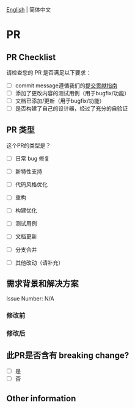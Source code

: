 [English](https://github.com/opentiny/tiny-engine-data-center/blob/main/.github/PULL_REQUEST_TEMPLATE.md) | 简体中文

# PR

## PR Checklist

请检查您的 PR 是否满足以下要求：

- [ ] commit message遵循我们的[提交贡献指南](https://github.com/opentiny/tiny-engine-data-center/blob/main/CONTRIBUTING.zh-CN.md)
- [ ] 添加了更改内容的测试用例（用于bugfix/功能）
- [ ] 文档已添加/更新（用于bugfix/功能）
- [ ] 是否构建了自己的设计器，经过了充分的自验证

## PR 类型

这个PR的类型是？

- [ ] 日常 bug 修复
- [ ] 新特性支持
- [ ] 代码风格优化
- [ ] 重构
- [ ] 构建优化
- [ ] 测试用例
- [ ] 文档更新
- [ ] 分支合并
- [ ] 其他改动（请补充）


## 需求背景和解决方案

<!--
1. 要解决的具体问题。
2. 新增特性，需要进行功能描述，并附上效果图。
3. 涉及UI/交互变动/Bugfix需要有修改前&修改后截图或 GIF。
-->


Issue Number: N/A

### 修改前


### 修改后

## 此PR是否含有 breaking change?

- [ ] 是
- [ ] 否

<!-- 如果此 PR 包含breaking change，请在下面从用户角度描述具体变化和其他风险。-->

## Other information
